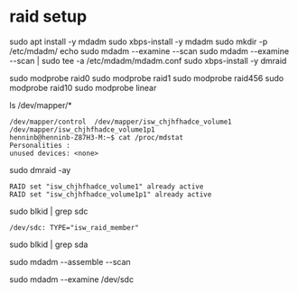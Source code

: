 # raid setup
sudo apt install -y mdadm
sudo xbps-install -y mdadm
sudo mkdir -p /etc/mdadm/
echo sudo mdadm --examine --scan
sudo mdadm --examine --scan | sudo tee -a /etc/mdadm/mdadm.conf
sudo xbps-install -y dmraid

sudo modprobe raid0
sudo modprobe raid1
sudo modprobe raid456
sudo modprobe raid10
sudo modprobe linear

ls /dev/mapper/*
```
/dev/mapper/control  /dev/mapper/isw_chjhfhadce_volume1  /dev/mapper/isw_chjhfhadce_volume1p1
henninb@henninb-Z87H3-M:~$ cat /proc/mdstat
Personalities :
unused devices: <none>
```

sudo dmraid -ay
```
RAID set "isw_chjhfhadce_volume1" already active
RAID set "isw_chjhfhadce_volume1p1" already active
```

sudo blkid | grep sdc
```
/dev/sdc: TYPE="isw_raid_member"
```

sudo blkid | grep sda

sudo mdadm --assemble --scan

sudo mdadm --examine /dev/sdc
